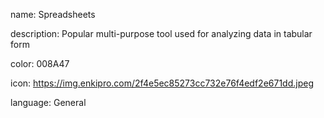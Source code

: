 name: Spreadsheets

description: Popular multi-purpose tool used for analyzing data in tabular form

color: 008A47

icon: https://img.enkipro.com/2f4e5ec85273cc732e76f4edf2e671dd.jpeg

language: General
